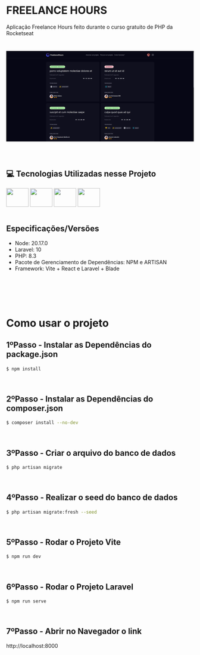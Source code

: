 # FREELANCE HOURS
Aplicação Freelance Hours feito durante o curso gratuito de PHP da Rocketseat

<h1 align="center">
  <img alt="NLW" title="NLW" width="700" src=".github/app.png" />
</h1>


<br>

## 💻 Tecnologias Utilizadas nesse Projeto
<div style="display: inline_block">
  <img align="center" height="50" width="60" src="https://cdn.jsdelivr.net/gh/devicons/devicon@latest/icons/laravel/laravel-original-wordmark.svg">
  <img align="center" height="50" width="60" src="https://cdn.jsdelivr.net/gh/devicons/devicon@latest/icons/tailwindcss/tailwindcss-original-wordmark.svg">
  <img align="center" height="50" width="60" src="https://cdn.jsdelivr.net/gh/devicons/devicon@latest/icons/nodejs/nodejs-original-wordmark.svg">
  <img align="center" height="50" width="60" src="https://cdn.jsdelivr.net/gh/devicons/devicon@latest/icons/php/php-original.svg">
</div>

<br>

## Especificações/Versões
- Node: 20.17.0
- Laravel: 10
- PHP: 8.3
- Pacote de Gerenciamento de Dependências: NPM e ARTISAN
- Framework: Vite + React e Laravel + Blade


<br>
<br>
<br>
<br>


# Como usar o projeto

## 1ºPasso - Instalar as Dependências do package.json
```bash
$ npm install
```

<br>

## 2ºPasso - Instalar as Dependências do composer.json
```bash
$ composer install --no-dev
```

<br>

## 3ºPasso - Criar o arquivo do banco de dados
```bash
$ php artisan migrate
```

<br>

## 4ºPasso - Realizar o seed do banco de dados
```bash
$ php artisan migrate:fresh --seed
```

<br>

## 5ºPasso - Rodar o Projeto Vite
```bash
$ npm run dev
```

<br>

## 6ºPasso - Rodar o Projeto Laravel
```bash
$ npm run serve
```

<br>

## 7ºPasso - Abrir no Navegador o link
http://localhost:8000


